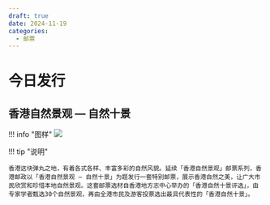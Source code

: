 ```yaml
---
draft: true
date: 2024-11-19
categories:
  - 邮票
---
```


# 今日发行

## 香港自然景观 — 自然十景

!!! info "图样"
    ![](https://stamps.hongkongpost.hk/ClientResources/Stamp/9d9a5452-15ff-4df0-8276-dde37410da12.jpg)

!!! tip "说明"

    香港这块弹丸之地，有着各式各样、丰富多彩的自然风貌。延续「香港自然景观」邮票系列，香港邮政以「香港自然景观 – 自然十景」为题发行一套特别邮票，展示香港自然之美，让广大市民欣赏和珍惜本地自然景观。这套邮票选材自香港地方志中心举办的「香港自然十景评选」，由专家学者甄选30个自然景观，再由全港市民及游客投票选出最具代表性的「香港自然十景」。
